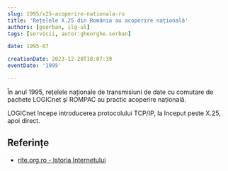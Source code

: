 ```yaml
---
slug: 1995/x25-acoperire-nationala-ro
title: 'Rețelele X.25 din România au acoperire națională'
authors: [gserban, ilg-ul]
tags: [servicii, autor:gheorghe.serban]

date: 1995-07

creationDate: 2023-12-20T18:07:39
eventDate: '1995'

---
```


În anul 1995, rețelele naționale de transmisiuni de date cu comutare de pachete
LOGICnet și ROMPAC au practic acoperire națională.

<!-- truncate -->

LOGICnet începe introducerea protocolului TCP/IP, la început peste X.25,
apoi direct.

## Referințe

- [rite.org.ro - Istoria Internetului](https://rite.org.ro/istoria-internetului/)
